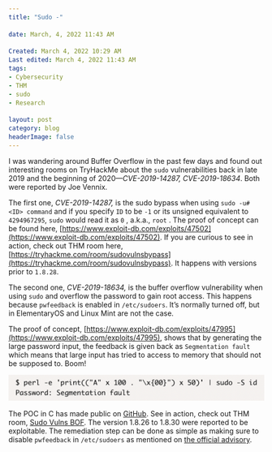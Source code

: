 ```yaml
---
title: "Sudo -"

date: March, 4, 2022 11:43 AM

Created: March 4, 2022 10:29 AM
Last edited: March 4, 2022 11:43 AM
tags:
- Cybersecurity
- THM
- sudo
- Research

layout: post
category: blog
headerImage: false
---
```


I was wandering around Buffer Overflow in the past few days and found out interesting rooms on TryHackMe about the `sudo` vulnerabilities back in late 2019 and the beginning of 2020—*CVE-2019-14287, CVE-2019-18634*. Both were reported by Joe Vennix.

The first one, *CVE-2019-14287,* is the sudo bypass when using `sudo -u#<ID> command`  and if you specify `ID` to be `-1` or its unsigned equivalent to `4294967295`, `sudo` would read it as `0` , a.k.a., `root` .  The proof of concept can be found here, [https://www.exploit-db.com/exploits/47502](https://www.exploit-db.com/exploits/47502). If you are curious to see in action, check out THM room here, [https://tryhackme.com/room/sudovulnsbypass](https://tryhackme.com/room/sudovulnsbypass). It happens with versions prior to `1.8.28`.

The second one, *CVE-2019-18634,* is the buffer overflow vulnerability when using `sudo` and overflow the password to gain root access. This happens because `pwfeedback` is enabled in `/etc/sudoers`. It’s normally turned off, but in ElementaryOS and Linux Mint are not the case.

The proof of concept, [https://www.exploit-db.com/exploits/47995](https://www.exploit-db.com/exploits/47995), shows that by generating the large password input, the feedback is given back as `Segmentation fault` which means that large input has tried to access to memory that should not be supposed to. Boom!

![Untitled](/assets/posts/2022-03-04-Sudo%20_-/Untitled.png)

The POC in C has made public on [GitHub](https://github.com/saleemrashid/sudo-cve-2019-18634). See in action, check out THM room, [Sudo Vulns BOF](https://tryhackme.com/room/sudovulnsbof). The version 1.8.26 to 1.8.30 were reported to be exploitable. The remediation step can be done as simple as making sure to disable `pwfeedback` in `/etc/sudoers` as mentioned on [the official advisory](https://www.sudo.ws/security/advisories/pwfeedback/#workaround).